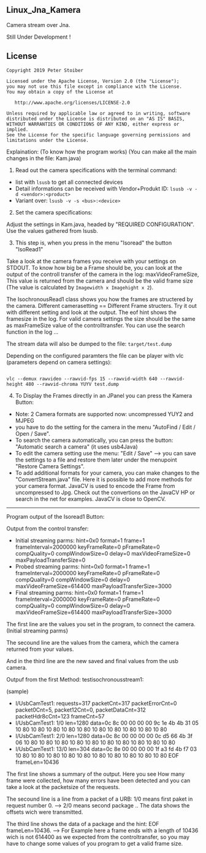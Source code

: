 Linux_Jna_Kamera
----------------

Camera stream over Jna.

Still Under Development !


License
-------

    Copyright 2019 Peter Stoiber

    Licensed under the Apache License, Version 2.0 (the "License");
    you may not use this file except in compliance with the License.
    You may obtain a copy of the License at

       http://www.apache.org/licenses/LICENSE-2.0

    Unless required by applicable law or agreed to in writing, software
    distributed under the License is distributed on an "AS IS" BASIS,
    WITHOUT WARRANTIES OR CONDITIONS OF ANY KIND, either express or implied.
    See the License for the specific language governing permissions and
    limitations under the License.




Explaination: (To know how the program works) (You can make all the main changes in the file: Kam.java)

1)  Read out the camera specifications with the terminal command:
  
- list with `lsusb` to get all connected devices
- Detail informations can be received with Vendor+Produkt ID: `lsusb -v -d <vendor>:<product>`
- Variant over: `lsusb -v -s <bus>:<device>`


2) Set the camera specifications: 

Adjust the settings in Kam.java, headed by "REQUIRED CONFIGURATION". Use the
values gathered from lsusb.

3) This step is, when you press in the menu "Isoread" the button "IsoRead1"

Take a look at the camera frames you receive with your settings on STDOUT. To
know how big be a Frame should be, you can look at the output of the controll
transfer of the camera in the log: maxVideoFrameSize, This value is returned
from the camera and should be the valid frame size (The value is calculated by
`Imagewidth x Imagehight x 2`).

The IsochronousRead1 class shows you how the frames are structered
by the camera. Different camerasetting == Different Frame structers. Try it
out with different setting and look at the output. The eof hint shows the
framesize in the log. For valid camera settings the size should be the same as
maxFrameSize value of the controlltransfer. You can use the search function in
the log ...

The stream data will also be dumped to the file: `target/test.dump`


Depending on the configured paramters the file can be player with vlc (parameters depend on camera settings):


```shell

vlc --demux rawvideo --rawvid-fps 15 --rawvid-width 640 --rawvid-height 480 --rawvid-chroma YUYV test.dump

```

4) To Display the Frames directly in an JPanel you can press the Kamera Button:

-  Note: 2 Camera formats are supported now: uncompressed YUY2 and MJPEG
-  you have to do the setting for the camera in the menu "AutoFind / Edit / Open / Save".
-  To search the camera automatically, you can press the button: "Automatic search a camera" (it uses usb4Java)
-  To edit the camera setting use the menu: "Edit / Save" --> you can save the settings to a file and restore them later under the menupoint "Restore Camera Settings".
-  To add additional formats for your camera, you can make changes to the "ConvertStream.java" file. Here it is possible to add more methods for your camera format. JavaCV is used to encode the Frame from uncompressed to Jpg. Check out the convertions on the JavaCV HP or search in the net for examples. JavaCV is close to OpenCV.
---------------------------------


Program output of the Isoread1 Button:

Output from the control transfer:
- Initial streaming parms: hint=0x0 format=1 frame=1 frameInterval=2000000 keyFrameRate=0 pFrameRate=0 compQuality=0 compWindowSize=0 delay=0 maxVideoFrameSize=0 maxPayloadTransferSize=0
- Probed streaming parms: hint=0x0 format=1 frame=1 frameInterval=2000000 keyFrameRate=0 pFrameRate=0 compQuality=0 compWindowSize=0 delay=0 maxVideoFrameSize=614400 maxPayloadTransferSize=3000
- Final streaming parms: hint=0x0 format=1 frame=1 frameInterval=2000000 keyFrameRate=0 pFrameRate=0 compQuality=0 compWindowSize=0 delay=0 maxVideoFrameSize=614400 maxPayloadTransferSize=3000

The first line are the values you set in the program, to connect the camera. (Initial streaming parms}

The secound line are the values from the camera, which the camera returned from your values.

And in the third line are the new saved and final values from the usb camera.

Outpuf from the first Method: testisochronousstream1:

(sample)
- I/UsbCamTest1: requests=317 packetCnt=317 packetErrorCnt=0 packet0Cnt=5, packet12Cnt=0, packetDataCnt=312 packetHdr8cCnt=123 frameCnt=57
- I/UsbCamTest1: 1/0 len=1280 data=0c 8c 00 00 00 00 9c 1e 4b 4b 31 05 10 80 10 80 10 80 10 80 10 80 10 80 10 80 10 80 10 80 10 80
- I/UsbCamTest1: 2/0 len=1280 data=0c 8c 00 00 00 00 0c d5 66 4b 3f 06 10 80 10 80 10 80 10 80 10 80 10 80 10 80 10 80 10 80 10 80
- I/UsbCamTest1: 13/0 len=304 data=0c 8e 00 00 00 00 1f a3 fd 4b f7 03 10 80 10 80 10 80 10 80 10 80 10 80 10 80 10 80 10 80 10 80 EOF frameLen=10436

The first line shows a summary of the output. Here you see How many frame were collected, how many errors have been detected and you can take a look at the packetsize of the requests.

The secound line is a line from a packet of a URB: 1/0 means first paket in request number 0. --> 2/0 means second package .. The data shows the offsets wich were transmitted.

The third line shows the data of a package and the hint: EOF frameLen=10436.  --> For Example here a frame ends with a length of 10436 wich is not 614400 as we expected from the controltransfer, so you may have to change some values of you program to get a valid frame size.
